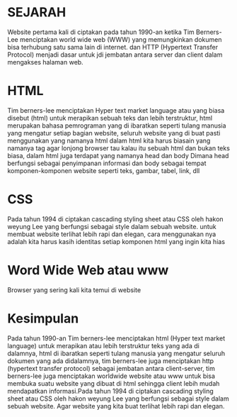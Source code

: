 # SEJARAH

Website pertama kali di ciptakan pada tahun 1990-an ketika Tim Berners-Lee menciptakan world wide web (WWW) yang memungkinkan dokumen bisa terhubung satu sama lain di internet. dan HTTP (Hypertext Transfer Protocol) menjadi dasar untuk jdi jembatan antara server dan client dalam mengakses halaman web.
# HTML

Tim berners-lee menciptakan Hyper text market language atau yang biasa disebut (html) untuk merapikan sebuah teks dan lebih terstruktur, html merupakan bahasa pemrograman yang di ibaratkan seperti tulang manusia yang mengatur setiap bagian website, seluruh website yang di buat pasti menggunakan yang namanya html dalam html kita harus biasain yang namanya tag agar lonjong browser tau kalau itu sebuah html dan bukan teks biasa, dalam html juga terdapat yang namanya head dan body Dimana head berfungsi sebagai penyimpanan informasi dan body sebagai tempat komponen-komponen website seperti teks, gambar, tabel, link, dll

# CSS

Pada tahun 1994 di ciptakan cascading styling sheet atau CSS oleh hakon weyung Lee yang berfungsi sebagai style dalam sebuah website. untuk membuat website terlihat lebih rapi dan elegan, cara menggunakan nya adalah kita harus kasih identitas setiap komponen html yang ingin kita hias

# Word Wide Web atau www

Browser yang sering kali kita temui di website

# Kesimpulan

Pada tahun 1990-an Tim berners-lee menciptakan html (Hyper text market language) untuk merapikan atau lebih terstruktur teks yang ada di dalamnya, html di ibaratkan seperti tulang manusia yang mengatur seluruh dokumen yang ada didalamnya, tim berners-lee juga menciptakan http (hypertext transfer protocol) sebagai jembatan antara client-server, tim berners-lee juga menciptakan worldwide website atau www untuk bisa membuka suatu website yang dibuat di html sehingga client lebih mudah mendapatkan informasi.Pada tahun 1994 di ciptakan cascading styling sheet atau CSS oleh hakon weyung Lee yang berfungsi sebagai style dalam sebuah website. Agar website yang kita buat terlihat lebih rapi dan elegan.